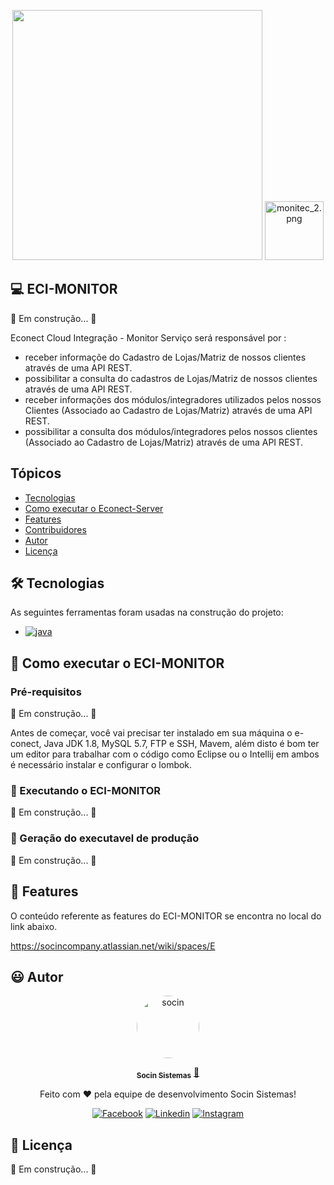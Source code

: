 <p align="center"> 
      <img src="https://avatars.githubusercontent.com/u/48964967?v=4 width="350px" height="400px"/>
      <img src="https://static.wixstatic.com/media/b62a2d_c2df19675c714549aaa69b335bf37e13~mv2.png/v1/fill/w_188,h_188,al_c,q_85,usm_0.66_1.00_0.01/monitec_2.webp" alt="monitec_2.png" style="width: 94px; height: 94px; object-fit: cover; object-position: 50% 50%;">  
     
                                                                                                                                                 
<p align="center"> 

## 💻 ECI-MONITOR
 
🚧 Em construção... 🚧    
                 
Econect Cloud Integração - Monitor
Serviço será responsável por :

 - receber informaçõe do Cadastro de Lojas/Matriz de nossos clientes através de uma API REST.
 - possibilitar a consulta do cadastros de Lojas/Matriz de nossos clientes através de uma API REST.
 - receber informações dos módulos/integradores utilizados pelos nossos Clientes (Associado ao Cadastro de Lojas/Matriz) através de uma API REST.
 - possibilitar a consulta dos módulos/integradores pelos nossos clientes (Associado ao Cadastro de Lojas/Matriz) através de uma API REST.
              
## Tópicos

- [Tecnologias](#-Tecnologias)
- [Como executar o Econect-Server](#-Como-executar-o-ECI-MONITOR)
- [Features](#-Features)
- [Contribuidores](#-Contribuidores)
- [Autor](#-Autor)
- [Licença](#-Licença)

## 🛠 Tecnologias

As seguintes ferramentas foram usadas na construção do projeto:
                 
<ul> 
  <li><a href="https://www.java.com">
    <img src="https://img.shields.io/badge/Java%2012.0-ED8B00?style=for-the-badge&logo=java&logoColor=white" alt="java">
  </a></li>                                                                                                                   
</ul>                            
                                                                                                                                       

## 🚀 Como executar o ECI-MONITOR
                                                                                                                 
### Pré-requisitos

🚧 Em construção... 🚧
                                                                                                                       
Antes de começar, você vai precisar ter instalado em sua máquina o e-conect, Java JDK 1.8, MySQL 5.7, FTP e SSH, Mavem,
além disto é bom ter um editor para trabalhar com o código como Eclipse ou o Intellij em ambos é necessário instalar e configurar o lombok.


### 🎲 Executando o ECI-MONITOR
                                                                                                                      
🚧 Em construção... 🚧
                                                                                               
### 🎁 Geração do executavel de produção
                                                                                                                 
🚧 Em construção... 🚧
                                                                                                        
## 💫 Features

O conteúdo referente as features do ECI-MONITOR se encontra no local  do link abaixo.

https://socincompany.atlassian.net/wiki/spaces/E

## 😃 Autor

<p align="center"> 
   <a href="https://www.socin.com.br/">
      <img style="border-radius: 50%;" src="https://avatars.githubusercontent.com/u/48964967?v=4" width="100px;" alt="socin"/>
   </a>
</p>
<p align="center"> 
      <sub><b>Socin Sistemas</b></sub></a> <a href="https://www.socin.com.br/" title="Socin">🚀</a>
<p align="center"> 
 Feito com ❤️  pela equipe de desenvolvimento Socin Sistemas!
</p>
<p align="center"> 
 <a href="https://www.facebook.com/socinsistemas"><img src="https://img.shields.io/badge/Facebook-1877F2?style=for-the-badge&logo=facebook&logoColor=white" alt="Facebook"></a>
<a href="https://www.linkedin.com/company/socinsistemas/"><img src="https://img.shields.io/badge/LinkedIn-0077B5?style=for-the-badge&logo=linkedin&logoColor=white" alt="Linkedin"></a>
<a href="https://www.instagram.com/socinsistemas/?hl=pt-br"><img src="https://img.shields.io/badge/Instagram-E4405F?style=for-the-badge&logo=instagram&logoColor=white" alt="Instagram"></a> 
</p>

## 📝 Licença

🚧 Em construção... 🚧

